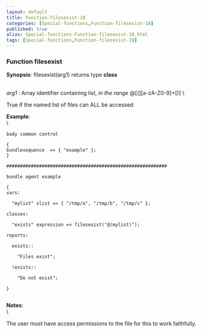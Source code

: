 ```yaml
---
layout: default
title: Function-filesexist-18
categories: [Special-functions,Function-filesexist-18]
published: true
alias: Special-functions-Function-filesexist-18.html
tags: [Special-functions,Function-filesexist-18]
---
```


### Function filesexist

**Synopsis**: filesexist(arg1) returns type **class**

\
 *arg1* : Array identifier containing list, *in the range*
@[(][a-zA-Z0-9]+[)] \

True if the named list of files can ALL be accessed

**Example**:\
 \

~~~~ {.verbatim}
body common control

{
bundlesequence  => { "example" };
}

###########################################################

bundle agent example

{     
vars:

  "mylist" slist => { "/tmp/a", "/tmp/b", "/tmp/c" };

classes:

  "exists" expression => filesexist("@(mylist)");

reports:

  exists::

    "Files exist";

  !exists::

    "Do not exist";

}


~~~~

**Notes**:\
 \

The user must have access permissions to the file for this to work
faithfully.
